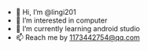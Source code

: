 - 👋 Hi, I’m @lingi201
- 👀 I’m interested in computer
- 🌱 I’m currently learning android studio
- 📫 Reach me by 1173442754@qq.com

<!---
lingi201/lingi201 is a ✨ special ✨ repository because its `README.md` (this file) appears on your GitHub profile.
You can click the Preview link to take a look at your changes.
--->
